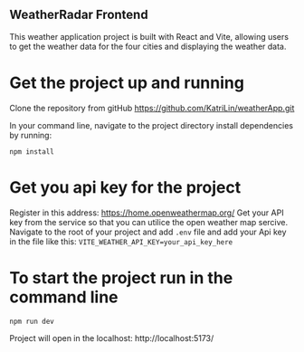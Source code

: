 ## WeatherRadar Frontend 

This weather application project is built with React and Vite, allowing users to get the weather data for the four cities and displaying the weather data.

# Get the project up and running

Clone the repository from gitHub https://github.com/KatriLin/weatherApp.git

In your command line, navigate to the project directory install dependencies by running:
```
npm install
```
# Get you api key for the project

Register in this address: https://home.openweathermap.org/
Get your API key from the service so that you can utilice the open weather map sercive.
Navigate to the root of your project and add ```.env``` file and add your Api key in the file like this:
```VITE_WEATHER_API_KEY=your_api_key_here```

# To start the project run in the command line
```
npm run dev
```

Project will open in the localhost: http://localhost:5173/






